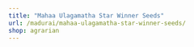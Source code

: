 ```yaml
---
title: "Mahaa Ulagamatha Star Winner Seeds"
url: /madurai/mahaa-ulagamatha-star-winner-seeds/
shop: agrarian
---
```

